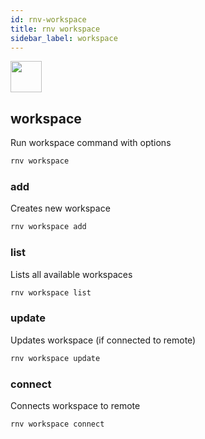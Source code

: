 ```yaml
---
id: rnv-workspace
title: rnv workspace
sidebar_label: workspace
---
```


<img src="https://renative.org/img/ic_cli.png" width=50 height=50 />

## workspace

Run workspace command with options

```bash
rnv workspace
```

### add

Creates new workspace

```bash
rnv workspace add
```

### list

Lists all available workspaces

```bash
rnv workspace list
```


### update

Updates workspace (if connected to remote)

```bash
rnv workspace update
```

### connect

Connects workspace to remote

```bash
rnv workspace connect
```
